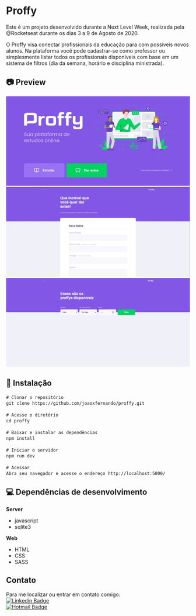 # Proffy
Este é um projeto desenvolvido durante a Next Level Week, realizada pela @Rocketseat durante os dias 3 a 9 de Agosto de 2020.

O Proffy visa conectar profissionais da educação para com possíveis novos alunos. Na plataforma você pode cadastrar-se como professor ou simplesmente listar todos os profissionais disponíveis com base em um sistema de filtros (dia da semana, horário e disciplina ministrada).

##  :camera: Preview

![Página inicial da aplicação](./preview/main.jpg)
![Página de cadastro de professores](./preview/form.jpg)
![Página de listagem de professores](./preview/search.jpg)

## :hammer: Instalação

    # Clonar o repositório
    git clone https://github.com/joaoxfernando/proffy.git

    # Acesse o diretório
    cd proffy

    # Baixar e instalar as dependências
    npm install

    # Iniciar o servidor
    npm run dev

    # Acessar
    Abra seu navegador e acesse o endereço http://localhost:5000/

## :computer: Dependências de desenvolvimento

**Server**
- javascript
- sqlite3

**Web**
- HTML
- CSS
- SASS


## Contato
Para me localizar ou entrar em contato comigo:<br>
[![Linkedin Badge](https://img.shields.io/badge/-LinkedIn-blue?style=flat-square&logo=Linkedin&logoColor=white&link=https://www.linkedin.com/in/jdfloressilva/)](https://www.linkedin.com/in/jdfloressilva)<br>[![Hotmail Badge](https://img.shields.io/badge/-Hotmail-0078D4?style=flat-square&logo=microsoft-outlook&logoColor=white&link=mailto:jdfloressilva@hotmail.com)](mailto:jdfloressilva@hotmail.com)<br>





